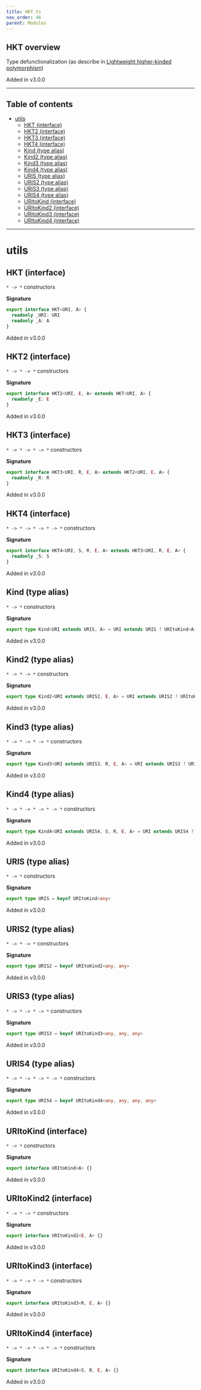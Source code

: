 ```yaml
---
title: HKT.ts
nav_order: 46
parent: Modules
---
```


## HKT overview

Type defunctionalization (as describe in [Lightweight higher-kinded polymorphism](https://www.cl.cam.ac.uk/~jdy22/papers/lightweight-higher-kinded-polymorphism.pdf))

Added in v3.0.0

---

<h2 class="text-delta">Table of contents</h2>

- [utils](#utils)
  - [HKT (interface)](#hkt-interface)
  - [HKT2 (interface)](#hkt2-interface)
  - [HKT3 (interface)](#hkt3-interface)
  - [HKT4 (interface)](#hkt4-interface)
  - [Kind (type alias)](#kind-type-alias)
  - [Kind2 (type alias)](#kind2-type-alias)
  - [Kind3 (type alias)](#kind3-type-alias)
  - [Kind4 (type alias)](#kind4-type-alias)
  - [URIS (type alias)](#uris-type-alias)
  - [URIS2 (type alias)](#uris2-type-alias)
  - [URIS3 (type alias)](#uris3-type-alias)
  - [URIS4 (type alias)](#uris4-type-alias)
  - [URItoKind (interface)](#uritokind-interface)
  - [URItoKind2 (interface)](#uritokind2-interface)
  - [URItoKind3 (interface)](#uritokind3-interface)
  - [URItoKind4 (interface)](#uritokind4-interface)

---

# utils

## HKT (interface)

`* -> *` constructors

**Signature**

```ts
export interface HKT<URI, A> {
  readonly _URI: URI
  readonly _A: A
}
```

Added in v3.0.0

## HKT2 (interface)

`* -> * -> *` constructors

**Signature**

```ts
export interface HKT2<URI, E, A> extends HKT<URI, A> {
  readonly _E: E
}
```

Added in v3.0.0

## HKT3 (interface)

`* -> * -> * -> *` constructors

**Signature**

```ts
export interface HKT3<URI, R, E, A> extends HKT2<URI, E, A> {
  readonly _R: R
}
```

Added in v3.0.0

## HKT4 (interface)

`* -> * -> * -> * -> *` constructors

**Signature**

```ts
export interface HKT4<URI, S, R, E, A> extends HKT3<URI, R, E, A> {
  readonly _S: S
}
```

Added in v3.0.0

## Kind (type alias)

`* -> *` constructors

**Signature**

```ts
export type Kind<URI extends URIS, A> = URI extends URIS ? URItoKind<A>[URI] : any
```

Added in v3.0.0

## Kind2 (type alias)

`* -> * -> *` constructors

**Signature**

```ts
export type Kind2<URI extends URIS2, E, A> = URI extends URIS2 ? URItoKind2<E, A>[URI] : any
```

Added in v3.0.0

## Kind3 (type alias)

`* -> * -> * -> *` constructors

**Signature**

```ts
export type Kind3<URI extends URIS3, R, E, A> = URI extends URIS3 ? URItoKind3<R, E, A>[URI] : any
```

Added in v3.0.0

## Kind4 (type alias)

`* -> * -> * -> * -> *` constructors

**Signature**

```ts
export type Kind4<URI extends URIS4, S, R, E, A> = URI extends URIS4 ? URItoKind4<S, R, E, A>[URI] : any
```

Added in v3.0.0

## URIS (type alias)

`* -> *` constructors

**Signature**

```ts
export type URIS = keyof URItoKind<any>
```

Added in v3.0.0

## URIS2 (type alias)

`* -> * -> *` constructors

**Signature**

```ts
export type URIS2 = keyof URItoKind2<any, any>
```

Added in v3.0.0

## URIS3 (type alias)

`* -> * -> * -> *` constructors

**Signature**

```ts
export type URIS3 = keyof URItoKind3<any, any, any>
```

Added in v3.0.0

## URIS4 (type alias)

`* -> * -> * -> * -> *` constructors

**Signature**

```ts
export type URIS4 = keyof URItoKind4<any, any, any, any>
```

Added in v3.0.0

## URItoKind (interface)

`* -> *` constructors

**Signature**

```ts
export interface URItoKind<A> {}
```

Added in v3.0.0

## URItoKind2 (interface)

`* -> * -> *` constructors

**Signature**

```ts
export interface URItoKind2<E, A> {}
```

Added in v3.0.0

## URItoKind3 (interface)

`* -> * -> * -> *` constructors

**Signature**

```ts
export interface URItoKind3<R, E, A> {}
```

Added in v3.0.0

## URItoKind4 (interface)

`* -> * -> * -> * -> *` constructors

**Signature**

```ts
export interface URItoKind4<S, R, E, A> {}
```

Added in v3.0.0

